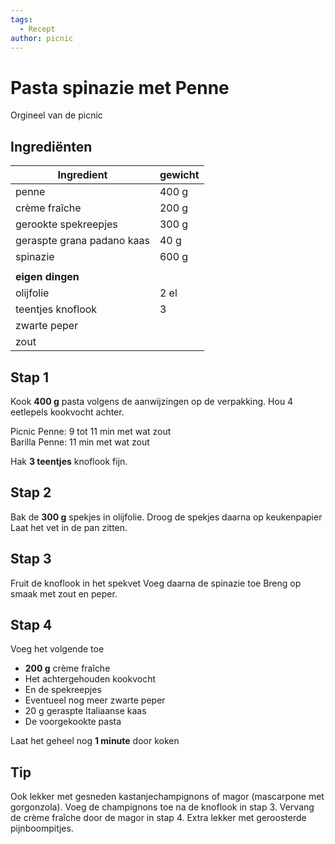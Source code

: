 ```yaml
---
tags:
  - Recept
author: picnic
---
```


# Pasta spinazie met Penne

Orgineel van de picnic

## Ingrediënten

 | Ingredient | gewicht |
| ---- | ---- |
| penne | 400 g |
| crème fraîche | 200 g |
| gerookte spekreepjes | 300 g |
| geraspte grana padano kaas | 40 g |
| spinazie | 600 g |
|  |  |
| **eigen dingen** |  |
| olijfolie | 2 el |
| teentjes knoflook | 3 |
| zwarte peper |  |
| zout |  |

## Stap 1

Kook **400 g** pasta volgens de aanwijzingen op de verpakking.
Hou 4 eetlepels kookvocht achter.

Picnic Penne: 9 tot 11 min met wat zout  
Barilla Penne: 11 min met wat zout

Hak **3 teentjes** knoflook fijn.

## Stap 2

Bak de **300 g** spekjes in olijfolie.
Droog de spekjes daarna op keukenpapier
Laat het vet in de pan zitten.

## Stap 3

Fruit de knoflook in het spekvet
Voeg daarna de spinazie toe
Breng op smaak met zout en peper.

## Stap 4

Voeg het volgende toe

- **200 g** crème fraîche
- Het achtergehouden kookvocht
- En de spekreepjes
- Eventueel nog meer zwarte peper
- 20 g geraspte Italiaanse kaas
- De  voorgekookte pasta

Laat het geheel nog **1 minute** door koken

## Tip

Ook lekker met gesneden kastanjechampignons of magor (mascarpone met gorgonzola). Voeg de champignons toe na de knoflook in stap 3. Vervang de crème fraîche door de magor in stap 4. Extra lekker met geroosterde pijnboompitjes.
